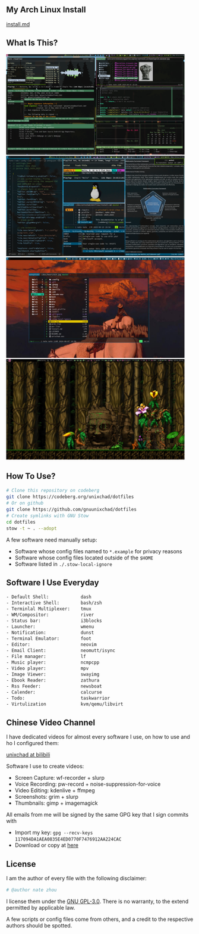 ## My Arch Linux Install
[install.md](./install.md)

## What Is This?
<img src="./misc/screenshot01.png" alt="drawing" width="480"/>
<img src="./misc/screenshot02.png" alt="drawing" width="480"/>
<img src="./misc/screenshot03.png" alt="drawing" width="480"/>
<img src="./misc/screenshot04.png" alt="drawing" width="480"/>

## How To Use?
```sh
# Clone this repository on codeberg
git clone https://codeberg.org/unixchad/dotfiles
# Or on github
git clone https://github.com/gnuunixchad/dotfiles
# Create symlinks with GNU Stow
cd dotfiles
stow -t ~ . --adopt
```
A few software need manually setup:
- Software whose config files named to `*.example` for privacy reasons
- Software whose config files located outside of the `$HOME`
- Software listed in `./.stow-local-ignore`

## Software I Use Everyday
```
- Default Shell:            dash
- Interactive Shell:        bash/zsh
- Terminlal Multiplexer:    tmux
- WM/Compositor:            river
- Status bar:               i3blocks
- Launcher:                 wmenu
- Notification:             dunst
- Terminal Emulator:        foot
- Editor:                   neovim
- Email Client:             neomutt/isync
- File manager:             lf
- Music player:             ncmpcpp
- Video player:             mpv
- Image Viewer:             swayimg
- Ebook Reader:             zathura
- Rss Feeder:               newsboat
- Calender:                 calcurse
- Todo:                     taskwarrior
- Virtulization             kvm/qemu/libvirt
```

## Chinese Video Channel
I have dedicated videos for almost every software I use, on how to use and ho
I configured them:

[unixchad at bilibili](https://space.bilibili.com/34569411)

Software I use to create videos:
- Screen Capture:   wf-recorder + slurp
- Voice Recording:  pw-record + noise-suppression-for-voice
- Video Editing:    kdenlive + ffmpeg
- Screenshots:      grim + slurp
- Thumbnails:       gimp + imagemagick

All emails from me will be signed by the same GPG key that I sign commits with  
- Import my key: `gpg --recv-keys 117094DA1AEA0835E4ED0770F7476912AA224CAC`
- Download or copy at [here](./unixchad.asc)

## License
I am the author of every file with the following disclaimer:
```sh
# @author nate zhou
```
I license them under the [GNU GPL-3.0](./LICENSE). There is no warranty, to
the extend permitted by applicable law.

A few scripts or config files come from others, and a credit to the respective
authors should be spotted.
